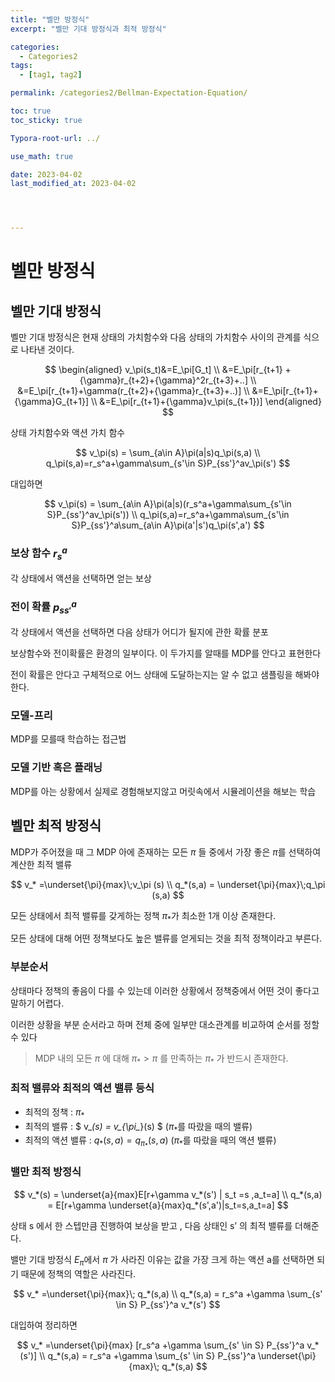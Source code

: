 ```yaml
---
title: "벨만 방정식"
excerpt: "벨만 기대 방정식과 최적 방정식"

categories:
  - Categories2
tags:
  - [tag1, tag2]

permalink: /categories2/Bellman-Expectation-Equation/

toc: true
toc_sticky: true

Typora-root-url: ../

use_math: true

date: 2023-04-02
last_modified_at: 2023-04-02




---
```




# 벨만 방정식

## 벨만 기대 방정식

벨만 기대 방정식은 현재 상태의 가치함수와 다음 상태의 가치함수 사이의 관계를 식으로 나타낸 것이다.

$$
\begin{aligned}
v_\pi(s_t)&=E_\pi[G_t]
\\
&=E_\pi[r_{t+1} +{\gamma}r_{t+2}+{\gamma}^2r_{t+3}+..]
\\
&=E_\pi[r_{t+1}+\gamma(r_{t+2}+{\gamma}r_{t+3}+..)]
\\
&=E_\pi[r_{t+1}+{\gamma}G_{t+1}]
\\
&=E_\pi[r_{t+1}+{\gamma}v_\pi(s_{t+1})]
\end{aligned}
$$

상태 가치함수와 액션 가치 함수

$$
v_\pi(s) = \sum_{a\in A}\pi(a|s)q_\pi(s,a)
\\
q_\pi(s,a)=r_s^a+\gamma\sum_{s'\in S}P_{ss'}^av_\pi(s')
$$

대입하면

$$
v_\pi(s) = \sum_{a\in A}\pi(a|s)(r_s^a+\gamma\sum_{s'\in S}P_{ss'}^av_\pi(s'))
\\
q_\pi(s,a)=r_s^a+\gamma\sum_{s'\in S}P_{ss'}^a\sum_{a\in A}\pi(a'|s')q_\pi(s',a')
$$

### 보상 함수 $r_s^a$

각 상태에서 액션을 선택하면 얻는 보상

### 전이 확률 $p_{ss'}^a$

각 상태에서 액션을 선택하면 다음 상태가 어디가 될지에 관한 확률 분포

보상함수와 전이확률은 환경의 일부이다. 이 두가지를 알때를 MDP를 안다고 표현한다

전이 확률은 안다고 구체적으로 어느 상태에 도달하는지는 알 수 없고 샘플링을 해봐야한다.

### 모델-프리

MDP를 모를때 학습하는 접근법

### 모델 기반 혹은 플래닝

MDP를 아는 상황에서 실제로 경험해보지않고 머릿속에서 시뮬레이션을 해보는 학습

## 벨만 최적 방정식

MDP가 주어졌을 때 그 MDP 아에 존재하는 모든 $\pi$ 들 중에서 가장 좋은 $\pi$를 선택하여 계산한 최적 밸류

$$
v_* =\underset{\pi}{max}\;v_\pi (s)
\\
q_*(s,a) = \underset{\pi}{max}\;q_\pi (s,a)
$$

모든 상태에서 최적 밸류를 갖게하는 정책 $\pi_*$가 최소한 1개 이상 존재한다.

모든 상태에 대해 어떤 정책보다도 높은 밸류를 얻게되는 것을 최적 정책이라고 부른다.

### 부분순서

상태마다 정책의 좋음이 다를 수 있는데 이러한 상황에서 정책중에서 어떤 것이 좋다고 말하기 어렵다.

이러한 상황을 부분 순서라고 하며 전체 중에 일부만 대소관계를 비교하여 순서를 정할 수 있다

> MDP 내의 모든 $\pi$ 에 대해 $\pi_* > \pi$ 를 만족하는 $\pi_*$ 가 반드시 존재한다.
> 

### 최적 밸류와 최적의 액션 밸류 등식

- 최적의 정책 : $\pi_*$
- 최적의 밸류 : $ v_*(s) = v_{\pi_*}(s) $  ($\pi_*$를 따랐을 때의 밸류)
- 최적의 액션 밸류 : $q_*(s,a) = q_{\pi_*}(s,a)$ $(\pi_*$를 따랐을 때의 액션 밸류)

### 밸만 최적 방정식

$$
v_*(s) = \underset{a}{max}E[r+\gamma v_*(s') | s_t =s ,a_t=a]
\\
q_*(s,a) = E[r+\gamma \underset{a}{max}q_*(s',a')|s_t=s,a_t=a]
$$

상태 s 에서 한 스텝만큼 진행하여 보상을 받고 , 다음 상태인 s’ 의 최적 밸류를 더해준다.

밸만 기대 방정식 $E_\pi$에서 $\pi$ 가 사라진 이유는 값을 가장 크게 하는 액션 a를 선택하면 되기 때문에 정책의 역할은 사라진다.

$$
v_* =\underset{\pi}{max}\; q_*(s,a)
\\
q_*(s,a) = r_s^a +\gamma \sum_{s' \in S} P_{ss'}^a v_*(s')
$$

대입하여 정리하면

$$
v_* =\underset{\pi}{max} [r_s^a +\gamma \sum_{s' \in S} P_{ss'}^a v_*(s')]
\\
q_*(s,a) = r_s^a +\gamma \sum_{s' \in S} P_{ss'}^a \underset{\pi}{max}\; q_*(s,a)
$$